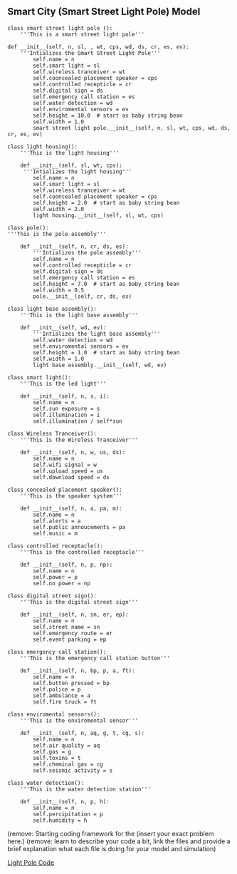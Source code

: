 ## Smart City (Smart Street Light Pole) Model

	class smart street light pole ():
    	'''This is a smart street light pole'''

	def __init__(self, n, sl, , wt, cps, wd, ds, cr, es, ev):
        '''Intializes the Smart Street Light Pole'''
            self.name = n
            self.smart light = sl
            self.wireless tranceiver = wt
            self.cooncealed placement speaker = cps
            self.controlled recepticle = cr
            self.digital sign = ds
            self.emergency call station = es
            self.water detection = wd
            self.enviromental sensors = ev
            self.height = 10.0  # start as baby string bean
            self.width = 1.0
            smart street light pole.__init__(self, n, sl, wt, cps, wd, ds, cr, es, ev)

	class light housing():
    	'''This is the light housing'''

		def __init__(self, sl, wt, cps):
       	 '''Intializes the light housing'''
			self.name = n
            self.smart light = sl
            self.wireless tranceiver = wt
			self.cooncealed placement speaker = cps
			self.height = 2.0  # start as baby string bean
            self.width = 2.0
            light housing.__init__(self, sl, wt, cps)

	class pole():
    '''This is the pole assembly'''

		def __init__(self, n, cr, ds, es):
        	'''Intializes the pole assembly'''
			self.name = n
			self.controlled recepticle = cr
            self.digital sign = ds
            self.emergency call station = es
            self.height = 7.0  # start as baby string bean
            self.width = 0.5
			pole.__init__(self, cr, ds, es)

	class light base assembly():
    	'''This is the light base assembly'''

		def __init__(self, wd, ev):
        	'''Intializes the light base assembly'''
			self.water detection = wd
			self.enviromental sensors = ev
            self.height = 1.0  # start as baby string bean
            self.width = 1.0
            light base assembly.__init__(self, wd, ev)

	class smart light():
    	'''This is the led light'''

    	def __init__(self, n, s, i):
            self.name = n
            self.sun exposure = s
            self.illumination = i
            self.illumination / self*sun

	class Wireless Tranceiver():
    	'''This is the Wireless Tranceiver'''

    	def __init__(self, n, w, us, ds):
            self.name = n
            self.wifi signal = w
            self.upload speed = us
            self.download speed = ds

	class concealed placement speaker():
    	'''This is the speaker system'''

        def __init__(self, n, a, pa, m):
            self.name = n
            self.alerts = a
            self.public annoucements = pa
            self.music = m

	class controlled receptacle():
    	'''This is the controlled receptacle'''

        def __init__(self, n, p, np):
            self.name = n
            self.power = p
            self.no power = np

	class digital street sign():
    	'''This is the digital street sign'''

        def __init__(self, n, sn, er, ep):
            self.name = n
            self.street name = sn
            self.emergency route = er
            self.event parking = ep

	class emergency call station():
    	'''This is the emergency call station button'''

        def __init__(self, n, bp, p, a, ft):
            self.name = n
            self.button pressed = bp
            self.police = p
            self.ambulance = a
            self.fire truck = ft

	class enviromental sensors():
    	'''This is the enviromental sensor'''

        def __init__(self, n, aq, g, t, cg, s):
            self.name = n
            self.air quality = aq
            self.gas = g
            self.toxins = t
            self.chemical gas = cg
            self.seismic activity = s

	class water detection():
    	'''This is the water detection station'''

        def __init__(self, n, p, h):
            self.name = n
            self.percipitation = p
            self.humidity = h

(remove:  Starting coding framework for the (insert your exact problem here.)
(remove: learn to describe your code a bit, link the files and provide a brief explanation what each file is doing for your model and simulation)

[Light Pole Code](https://github.com/IDS6145-18Spring/assignment-1-practice-designing-models-tyrone11416/blob/master/SSL_code/Pole.py)

